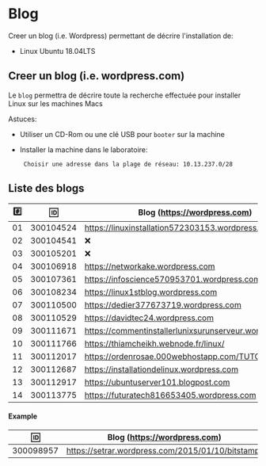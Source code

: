 
# Blog


Creer un blog (i.e. Wordpress) permettant de décrire l'installation de:

* Linux Ubuntu 18.04LTS

## Creer un blog (i.e. wordpress.com)

Le `blog` permettra de décrire toute la recherche effectuée pour installer Linux sur les machines Macs

Astuces: 

* Utiliser un CD-Rom ou une clé USB pour `booter` sur la machine

* Installer la machine dans le laboratoire:

       Choisir une adresse dans la plage de réseau: 10.13.237.0/28
       
## Liste des blogs

|:hash:| :id:      |   Blog (https://wordpress.com)                           | Serveur      |
|------|-----------|----------------------------------------------------------|--------------|
| 01   | 300104524 | https://linuxinstallation572303153.wordpress.com         | 10.13.237.19 |
| 02   | 300104541 | :x:                                                      | 10.13.237.:x:|
| 03   | 300105201 | :x:                                                      | 10.13.237.78 |
| 04   | 300106918 | https://networkake.wordpress.com                         | 10.13.237.18 |
| 05   | 300107361 | https://infoscience570953701.wordpress.com               | 10.13.237.99 |
| 06   | 300108234 | https://linux1stblog.wordpress.com                       | 10.13.237.55 |
| 07   | 300110500 | https://dedier377673719.wordpress.com                    | 10.13.237.75 |
| 08   | 300110529 | https://davidtec24.wordpress.com                         | 10.13.237.80 |
| 09   | 300111671 | https://commentinstallerlunixsurunserveur.wordpress.com/ | 10.13.237.63 |
| 10   | 300111766 | https://thiamcheikh.webnode.fr/linux/                    | 10.13.237.66 |
| 11   | 300112017 | https://ordenrosae.000webhostapp.com/TUTORIELS/          | 10.13.237.60 |
| 12   | 300112687 | https://installationdelinux.wordpress.com                | 10.13.237.87 |
| 13   | 300112917 | https://ubuntuserver101.blogpost.com                     | 10.13.237.79 |
| 14   | 300113775 | https://futuratech816653405.wordpress.com                | 10.13.237.77 |

#### Example

| :id:      |   Blog (https://wordpress.com)                          |
|-----------|---------------------------------------------------------|
| 300098957 | https://setrar.wordpress.com/2015/01/10/bitstamp/       | 


